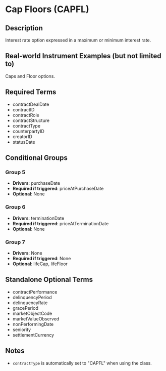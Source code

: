 # Cap Floors (CAPFL)

## Description
Interest rate option expressed in a maximum or minimum interest rate.

## Real-world Instrument Examples (but not limited to)
Caps and Floor options.

## Required Terms
- contractDealDate
- contractID
- contractRole
- contractStructure
- contractType
- counterpartyID
- creatorID
- statusDate

## Conditional Groups
### Group 5
* **Drivers**: purchaseDate
* **Required if triggered**: priceAtPurchaseDate
* **Optional**: None

### Group 6
* **Drivers**: terminationDate
* **Required if triggered**: priceAtTerminationDate
* **Optional**: None

### Group 7
* **Drivers**: None
* **Required if triggered**: None
* **Optional**: lifeCap, lifeFloor

## Standalone Optional Terms
- contractPerformance
- delinquencyPeriod
- delinquencyRate
- gracePeriod
- marketObjectCode
- marketValueObserved
- nonPerformingDate
- seniority
- settlementCurrency

## Notes
- `contractType` is automatically set to "CAPFL" when using the class.

